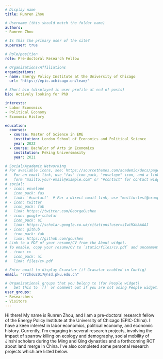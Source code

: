 ```yaml
---
# Display name
title: Runren Zhou

# Username (this should match the folder name)
authors:
- Runren Zhou

# Is this the primary user of the site?
superuser: true

# Role/position
role: Pre-doctoral Research Fellow

# Organizations/Affiliations
organizations:
- name: Energy Policy Institute at the University of Chicago
  url: "https://epic.uchicago.cn/team/"

# Short bio (displayed in user profile at end of posts)
bio: Actively looking for PhD

interests:
- Labor Economics
- Political Economy
- Economic History

education:
  courses:
  - course: Master of Science in EME
    institution: London School of Economics and Political Science
    year: 2022
  - course: Bachelor of Arts in Economics
    institution: Peking Universmasity
    year: 2021

# Social/Academic Networking
# For available icons, see: https://sourcethemes.com/academic/docs/page-builder/#icons
#   For an email link, use "fas" icon pack, "envelope" icon, and a link in the
#   form "mailto:your-email@example.com" or "#contact" for contact widget.
# social:
# - icon: envelope
#   icon_pack: fas
#   link: '#contact'  # For a direct email link, use "mailto:test@example.org".
# - icon: twitter
#   icon_pack: fab
#   link: https://twitter.com/GeorgeCushen
# - icon: google-scholar
#   icon_pack: ai
#   link: https://scholar.google.co.uk/citations?user=sIwtMXoAAAAJ
# - icon: github
#   icon_pack: fab
#   link: https://github.com/gcushen
# Link to a PDF of your resume/CV from the About widget.
# To enable, copy your resume/CV to `static/files/cv.pdf` and uncomment the lines below.
# - icon: cv
#   icon_pack: ai
#   link: files/cv.pdf

# Enter email to display Gravatar (if Gravatar enabled in Config)
email: "rrzhou2017@nsd.pku.edu.cn"

# Organizational groups that you belong to (for People widget)
#   Set this to `[]` or comment out if you are not using People widget.
user_groups:
- Researchers
- Visitors
---
```


Hi there! My name is Runren Zhou, and I am a pre-doctoral research fellow of the Energy Policy Institute at the University of Chicago (EPIC-China). I have a keen interest in labor economics, political economy, and economic history. 
Currently, I'm engaging in several research projects, involving the impact of sparrow killing on ecology and demography, social mobility of Jinshi scholars during the Ming and Qing dynasties and a forthcoming RCT about land merge in China. I've also completed some personal research projects which are listed below.
